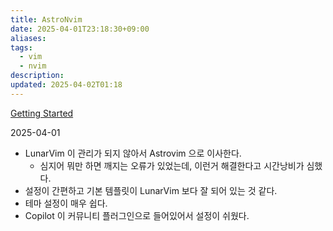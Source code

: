 ```yaml
---
title: AstroNvim
date: 2025-04-01T23:18:30+09:00
aliases: 
tags:
  - vim
  - nvim
description: 
updated: 2025-04-02T01:18
---
```


[Getting Started](https://docs.astronvim.com/)

2025-04-01

- LunarVim 이 관리가 되지 않아서 Astrovim 으로 이사한다.
    - 심지어 뭐만 하면 깨지는 오류가 있었는데, 이런거 해결한다고 시간낭비가 심했다.
- 설정이 간편하고 기본 템플릿이 LunarVim 보다 잘 되어 있는 것 같다.
- 테마 설정이 매우 쉽다.
- Copilot 이 커뮤니티 플러그인으로 들어있어서 설정이 쉬웠다.
